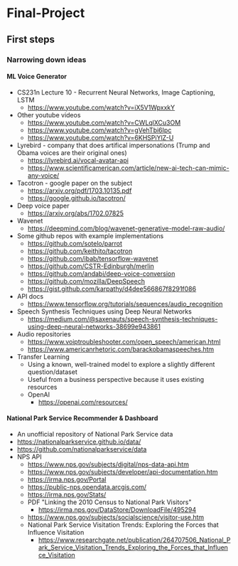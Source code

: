 # Final-Project

## First steps

### Narrowing down ideas

#### ML Voice Generator

* CS231n  Lecture 10 - Recurrent Neural Networks, Image Captioning, LSTM
    * https://www.youtube.com/watch?v=iX5V1WpxxkY
* Other youtube videos
    * https://www.youtube.com/watch?v=CWLqlXCu3OM
    * https://www.youtube.com/watch?v=gVehTbi6Ipc
    * https://www.youtube.com/watch?v=6KHSPiYlZ-U
* Lyrebird - company that does artifical impersonations (Trump and Obama voices are their original ones)
    * https://lyrebird.ai/vocal-avatar-api
    * https://www.scientificamerican.com/article/new-ai-tech-can-mimic-any-voice/
* Tacotron - google paper on the subject
    * https://arxiv.org/pdf/1703.10135.pdf
    * https://google.github.io/tacotron/
* Deep voice paper
    * https://arxiv.org/abs/1702.07825
* Wavenet 
    * https://deepmind.com/blog/wavenet-generative-model-raw-audio/
* Some github repos with example implementations
    * https://github.com/sotelo/parrot
    * https://github.com/keithito/tacotron
    * https://github.com/ibab/tensorflow-wavenet
    * https://github.com/CSTR-Edinburgh/merlin
    * https://github.com/andabi/deep-voice-conversion
    * https://github.com/mozilla/DeepSpeech
    * https://gist.github.com/karpathy/d4dee566867f8291f086
* API docs
    * https://www.tensorflow.org/tutorials/sequences/audio_recognition
* Speech Synthesis Techniques using Deep Neural Networks
    * https://medium.com/@saxenauts/speech-synthesis-techniques-using-deep-neural-networks-38699e943861
* Audio repositories
    * https://www.voiptroubleshooter.com/open_speech/american.html
    * https://www.americanrhetoric.com/barackobamaspeeches.htm
* Transfer Learning
    * Using a known, well-trained model to explore a slightly different question/dataset
    * Useful from a business perspective because it uses existing resources
    * OpenAI
        * https://openai.com/resources/

#### National Park Service Recommender & Dashboard

* An unofficial repository of National Park Service data
* https://nationalparkservice.github.io/data/
* https://github.com/nationalparkservice/data
* NPS API
    * https://www.nps.gov/subjects/digital/nps-data-api.htm
    * https://www.nps.gov/subjects/developer/api-documentation.htm
    * https://irma.nps.gov/Portal
    * https://public-nps.opendata.arcgis.com/
    * https://irma.nps.gov/Stats/
    * PDF "Linking the 2010 Census to National Park Visitors"
        * https://irma.nps.gov/DataStore/DownloadFile/495294
    * https://www.nps.gov/subjects/socialscience/visitor-use.htm
    * National Park Service Visitation Trends:  Exploring the Forces that Influence Visitation
        * https://www.researchgate.net/publication/264707506_National_Park_Service_Visitation_Trends_Exploring_the_Forces_that_Influence_Visitation